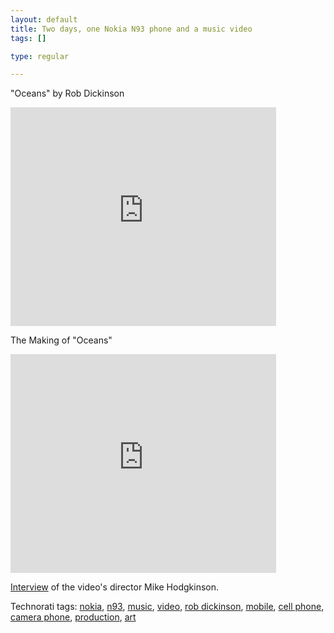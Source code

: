 ```yaml
--- 
layout: default
title: Two days, one Nokia N93 phone and a music video
tags: []

type: regular

---
```

"Oceans" by Rob Dickinson  <p><embed src="http://www.youtube.com/v/PsxCPMpRRK8" width="425" height="350" type="application/x-shockwave-flash" wmode="transparent"></embed></p>The Making of "Oceans"  <p><embed src="http://www.youtube.com/v/5HrJeDno98Y" width="425" height="350" type="application/x-shockwave-flash" wmode="transparent"></p> <p><a href="http://on10.net/Blogs/laura/rockin-music-video-shot-completely-on-a-nokia-n93-camera-phone/">Interview</a> of the video's director Mike Hodgkinson.</p> <div class="wlWriterSmartContent" id="0767317B-992E-4b12-91E0-4F059A8CECA8:3ddd958e-b709-4f73-ac06-5f687a1a0cea" contenteditable="false" style="padding-right: 0px; display: inline; padding-left: 0px; padding-bottom: 0px; margin: 0px; padding-top: 0px">Technorati tags: <a href="http://technorati.com/tags/nokia" rel="tag">nokia</a>, <a href="http://technorati.com/tags/n93" rel="tag">n93</a>, <a href="http://technorati.com/tags/music" rel="tag">music</a>, <a href="http://technorati.com/tags/video" rel="tag">video</a>, <a href="http://technorati.com/tags/rob%20dickinson" rel="tag">rob dickinson</a>, <a href="http://technorati.com/tags/mobile" rel="tag">mobile</a>, <a href="http://technorati.com/tags/cell%20phone" rel="tag">cell phone</a>, <a href="http://technorati.com/tags/camera%20phone" rel="tag">camera phone</a>, <a href="http://technorati.com/tags/production" rel="tag">production</a>, <a href="http://technorati.com/tags/art" rel="tag">art</a></div></embed>
